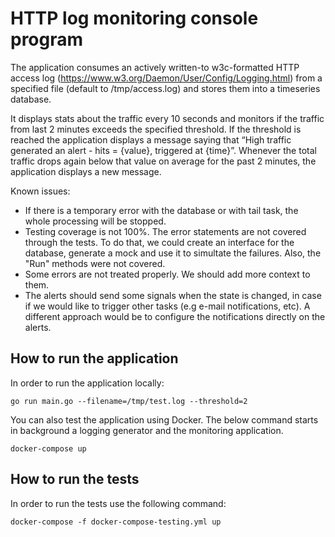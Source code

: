# HTTP log monitoring console program

The application consumes an actively written-to w3c-formatted HTTP access log (https://www.w3.org/Daemon/User/Config/Logging.html) from a specified file (default to /tmp/access.log) and stores them into a timeseries database.

It displays stats about the traffic every 10 seconds and monitors if the traffic from last 2 minutes exceeds the specified threshold. If the threshold is reached the application displays a message saying that “High traffic generated an alert - hits = {value}, triggered at {time}”. Whenever the total traffic drops again below that value on average for the past 2 minutes, the application displays a new message. 

Known issues:
- If there is a temporary error with the database or with tail task, the whole processing will be stopped. 
- Testing coverage is not 100%. The error statements are not covered through the tests. To do that, we could create an interface for the database, generate a mock and use it to simultate the failures. Also, the "Run" methods were not covered.
- Some errors are not treated properly. We should add more context to them.
- The alerts should send some signals when the state is changed, in case if we would like to trigger other tasks (e.g e-mail notifications, etc). A different approach would be to configure the notifications directly on the alerts.


## How to run the application
In order to run the application locally:
```
go run main.go --filename=/tmp/test.log --threshold=2
```

You can also test the application using Docker. The below command starts in background a logging generator and the monitoring application. 
```
docker-compose up
```

## How to run the tests
In order to run the tests use the following command:
```
docker-compose -f docker-compose-testing.yml up
```
